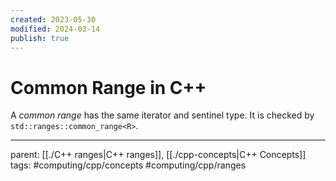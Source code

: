 ```yaml
---
created: 2023-05-30
modified: 2024-03-14
publish: true
---
```

# Common Range in C++

A *common range* has the same iterator and sentinel type. It is checked by `std::ranges::common_range<R>`.

---
parent: [[./C++ ranges|C++ ranges]], [[./cpp-concepts|C++ Concepts]]
tags: #computing/cpp/concepts #computing/cpp/ranges